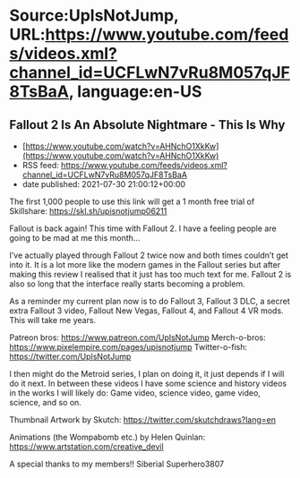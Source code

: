 # Source:UpIsNotJump, URL:https://www.youtube.com/feeds/videos.xml?channel_id=UCFLwN7vRu8M057qJF8TsBaA, language:en-US

## Fallout 2 Is An Absolute Nightmare - This Is Why
 - [https://www.youtube.com/watch?v=AHNchO1XkKw](https://www.youtube.com/watch?v=AHNchO1XkKw)
 - RSS feed: https://www.youtube.com/feeds/videos.xml?channel_id=UCFLwN7vRu8M057qJF8TsBaA
 - date published: 2021-07-30 21:00:12+00:00

The first 1,000 people to use this link will get a 1 month free trial of Skillshare: https://skl.sh/upisnotjump06211

Fallout is back again! This time with Fallout 2. I have a feeling people are going to be mad at me this month…

I’ve actually played through Fallout 2 twice now and both times couldn’t get into it. It is a lot more like the modern games in the Fallout series but after making this review I realised that it just has too much text for me. Fallout 2 is also so long that the interface really starts becoming a problem. 

As a reminder my current plan now is to do Fallout 3, Fallout 3 DLC, a secret extra Fallout 3 video, Fallout New Vegas, Fallout 4, and Fallout 4 VR mods. This will take me years.

Patreon bros: https://www.patreon.com/UpIsNotJump 
Merch-o-bros: https://www.pixelempire.com/pages/upisnotjump
Twitter-o-fish: https://twitter.com/UpIsNotJump 

I then might do the Metroid series, I plan on doing it, it just depends if I will do it next. In between these videos I have some science and history videos in the works I will likely do: Game video, science video, game video, science, and so on. 

Thumbnail Artwork by Skutch: https://twitter.com/skutchdraws?lang=en

Animations (the Wompabomb etc.) by Helen Quinlan: https://www.artstation.com/creative_devil

A special thanks to my members!! 
Siberial
Superhero3807


